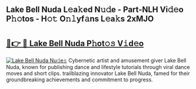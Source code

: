 ## Lake Bell Nuda L𝚎a𝚔ed N𝚞𝚍e - Part-NLH Vi𝚍𝚎o P𝚑𝚘tos - H𝚘𝚝 O𝚗𝚕yf𝚊ns L𝚎a𝚔s 2xMJO

# <h2><a href="http://kf1b6s6.oniu.top/?m=Lake+Bell+Nuda">🔗👉 🔴 Lake Bell Nuda P𝚑ot𝚘𝚜 V𝚒d𝚎o</a></h2>

[![Lake Bell Nuda Nu𝚍e𝚜](https://i.imgur.com/0qMVB7G.gif)](http://kf1b6s6.oniu.top/?m=Lake+Bell+Nuda)
Cybernetic artist and amusement giver Lake Bell Nuda, known for publishing dance and lifestyle tutorials through viral dance moves and short clips. trailblazing innovator Lake Bell Nuda, famed for their groundbreaking achievements and commitment to progress.  
